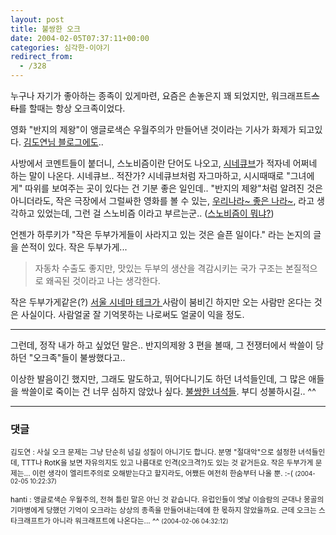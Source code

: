 ```yaml
---
layout: post
title: 불쌍한 오크
date: 2004-02-05T07:37:11+00:00
categories: 심각한-이야기
redirect_from:
  - /328
---
```


누구나 자기가 좋아하는 종족이 있게마련, 요즘은 손놓은지 꽤 되었지만, 워크래프트<del datetime="2017-06-10T16:36:09+00:00">스타</del>를 할때는 항상 오크족이었다.

영화 "반지의 제왕"이 앵글로색슨 우월주의가 만들어낸 것이라는 기사가 화제가 되고있다. <a href="http://www.mithrandir.co.kr/mt/archives/2004/02/20040205_000685.html" target="bb">김도연님 블로그에도</a>..

사방에서 코멘트들이 붙더니, 스노비즘이란 단어도 나오고, <a href="http://www.cinecube.net/" target="bb">시네큐브</a>가 적자네 어쩌네 하는 말이 나온다. 시네큐브.. 적잔가? 시네큐브처럼 자그마하고, 시시때때로 "그녀에게" 따위를 보여주는 곳이 있다는 건 기분 좋은 일인데.. "반지의 제왕"처럼 알려진 것은 아니더라도, 작은 극장에서 그럴싸한 영화를 볼 수 있는, <a href="/wiki/퍼온글/우리나라좋은나라" target="bb">우리나라~ 좋은 나라~</a>, 라고 생각하고 있었는데, 그런 걸 스노비즘 이라고 부르는군.. (<a href="http://djuna.nkino.com/movies/scrawl_1999_09_25.html" target="bb">스노비즘이 뭐냐?</a>)

언젠가 하루키가 "작은 두부가게들이 사라지고 있는 것은 슬픈 일이다." 라는 논지의 글을 쓴적이 있다. 작은 두부가게...

> 자동차 수출도 좋지만, 맛있는 두부의 생산을 격감시키는 국가 구조는 본질적으로 왜곡된 것이라고 나는 생각한다.

작은 두부가게같은(?) <a href="http://www.cinemathequeseoul.org/" target="bb">서울 시네마 테크가 </a>사람이 붐비긴 하지만 오는 사람만 온다는 것은 사실이다. 사람얼굴 잘 기억못하는 나로써도 얼굴이 익을 정도.

<hr />

그런데, 정작 내가 하고 싶었던 말은.. 반지의제왕 3 편을 볼때, 그 전쟁터에서 싹쓸이 당하던 "오크족"들이 불쌍했다고..

이상한 발음이긴 했지만, 그래도 말도하고, 뛰어다니기도 하던 녀석들인데, 그 많은 애들을 싹쓸이로 죽이는 건 너무 심하지 않았나 싶다. <a href="http://www.chosun.com/w21data/html/news/200402/200402050022.html" target="bb">불쌍한 녀석들</a>. 부디 성불하시길.. ^^

* * *

### 댓글



<!--- cmt:676 --->
<!--- mail: --->
<!--- parent:0 --->

<small class=comment>김도연 : 사실 오크 문제는 그냥 단순히 넘길 성질이 아니기도 합니다. 분명 "절대악"으로 설정한 녀석들인데, TTT나 RotK을 보면 자유의지도 있고 나름대로 인격(오크격?)도 있는 것 같거든요.  작은 두부가게 문제는... 이런 생각이 엘리트주의로 오해받는다고 할지라도, 어쨌든 여전히 한숨부터 나올 뿐. :-( <small>(2004-02-05 10:22:37)</small></small>


<!--- cmt:677 --->
<!--- mail: --->
<!--- parent:0 --->

<small class=comment>hanti : 앵글로색슨 우월주의, 전혀 틀린 말은 아닌 것 같습니다. 유럽인들이 엣날 이슬람의 군대나 몽골의 기마병에게 당했던 기억이 오크라는 상상의 종족을 만들어내는데에 한 몫하지 않았을까요.  근데 오크는 스타크래프트가 아니라 워크래프트에 나온다는... ^^ <small>(2004-02-06 04:32:12)</small></small>

